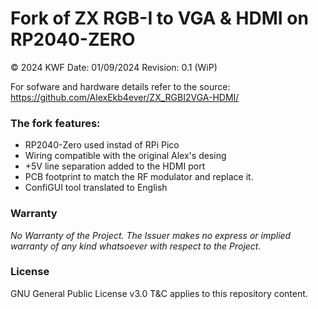 Fork of ZX RGB-I to VGA & HDMI on RP2040-ZERO
=======

© 2024 KWF
Date: 01/09/2024
Revision: 0.1 (WiP)

For sofware and hardware details refer to the source: 
https://github.com/AlexEkb4ever/ZX_RGBI2VGA-HDMI/

### The fork features:
* RP2040-Zero used instad of RPi Pico
* Wiring compatible with the original Alex's desing
* +5V line separation added to the HDMI port
* PCB footprint to match the RF modulator and replace it.
* ConfiGUI tool translated to English

### Warranty

*No Warranty of the Project. The Issuer makes no express or implied warranty of any kind whatsoever with respect to the Project.*

### License

GNU General Public License v3.0 T&C applies to this repository content.
